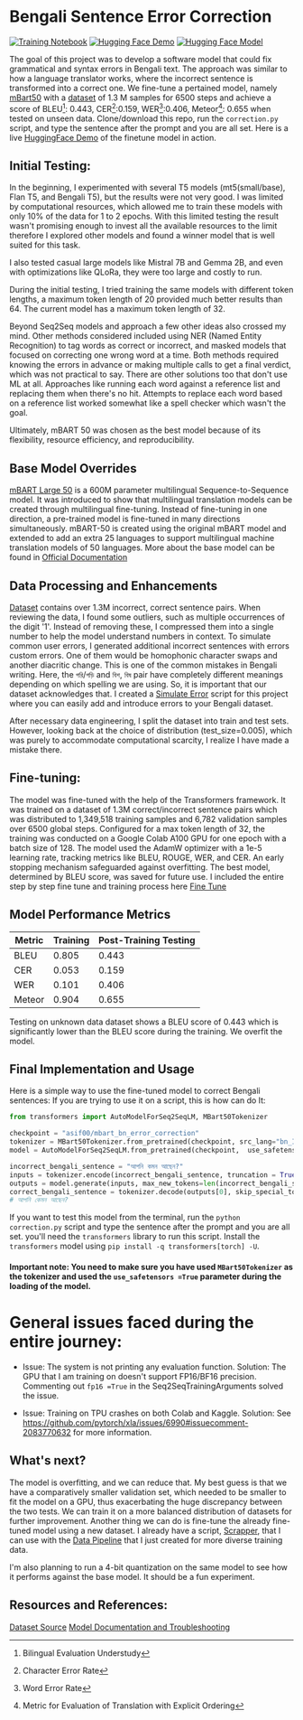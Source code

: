 # Bengali Sentence Error Correction
[![Training Notebook](https://img.shields.io/badge/View-Training%20Notebook-blue?style=flat-square&logo=Jupyter)](finetune.ipynb)
[![Hugging Face Demo](https://img.shields.io/badge/Try-Hugging%20Face%20Demo-brightgreen?style=flat-square&logo=huggingface)](https://huggingface.co/spaces/asif00/Bengali_Sentence_Error_Correction__mbart_bn_error_correction)
[![Hugging Face Model](https://img.shields.io/badge/Hugging%20Face%20Model-View%20Model-blueviolet?style=flat-square&logo=huggingface)](https://huggingface.co/asif00/mbart_bn_error_correction)


The goal of this project was to develop a software model that could fix grammatical and syntax errors in Bengali text. The approach was similar to how a language translator works, where the incorrect sentence is transformed into a correct one. We fine-tune a pertained model, namely [mBart50](https://huggingface.co/facebook/mbart-large-50) with a [dataset](https://github.com/hishab-nlp/BNSECData) of 1.3 M samples for 6500 steps and achieve a score of BLEU[^1]: 0.443, CER[^2]:0.159, WER[^3]:0.406, Meteor[^4]: 0.655 when tested on unseen data. Clone/download this repo, run the `correction.py` script, and type the sentence after the prompt and you are all set. Here is a live [HuggingFace Demo](https://huggingface.co/spaces/asif00/Bengali_Sentence_Error_Correction__mbart_bn_error_correction) of the finetune model in action. 
[^1]: Bilingual Evaluation Understudy
[^2]: Character Error Rate
[^3]: Word Error Rate
[^4]: Metric for Evaluation of Translation with Explicit Ordering

## Initial Testing:

In the beginning, I experimented with several T5 models (mt5(small/base), Flan T5, and Bengali T5), but the results were not very good. I was limited by computational resources, which allowed me to train these models with only 10% of the data for 1 to 2 epochs. With this limited testing the result wasn't promising enough to invest all the available resources to the limit therefore I explored other models and found a winner model that is well suited for this task.

I also tested casual large models like Mistral 7B and Gemma 2B, and even with optimizations like QLoRa, they were too large and costly to run.

During the initial testing, I tried training the same models with different token lengths, a maximum token length of 20 provided much better results than 64. The current model has a maximum token length of 32.

Beyond Seq2Seq models and approach a few other ideas also crossed my mind. Other methods considered included using NER (Named Entity Recognition) to tag words as correct or incorrect, and masked models that focused on correcting one wrong word at a time. Both methods required knowing the errors in advance or making multiple calls to get a final verdict, which was not practical to say. There are other solutions too that don't use ML at all. Approaches like running each word against a reference list and replacing them when there's no hit. Attempts to replace each word based on a reference list worked somewhat like a spell checker which wasn't the goal.

Ultimately, mBART 50 was chosen as the best model because of its flexibility, resource efficiency, and reproducibility.

## Base Model Overrides

[mBART Large 50](https://huggingface.co/facebook/mbart-large-50) is a 600M parameter multilingual Sequence-to-Sequence model. It was introduced to show that multilingual translation models can be created through multilingual fine-tuning. Instead of fine-tuning in one direction, a pre-trained model is fine-tuned in many directions simultaneously. mBART-50 is created using the original mBART model and extended to add an extra 25 languages to support multilingual machine translation models of 50 languages. More about the base model can be found in [Official Documentation](https://huggingface.co/docs/transformers/model_doc/mbart)

## Data Processing and Enhancements

[Dataset](https://github.com/hishab-nlp/BNSECData) contains over 1.3M incorrect, correct sentence pairs. When reviewing the data, I found some outliers, such as multiple occurrences of the digit '1'. Instead of removing these, I compressed them into a single number to help the model understand numbers in context. To simulate common user errors, I generated additional incorrect sentences with errors custom errors. One of them would be homophonic character swaps and another diacritic change. This is one of the common mistakes in Bengali writing. Here, the `পরি`/`পড়ি` and `বিশ`, `বিষ` pair have completely different meanings depending on which spelling we are using. So, it is important that our dataset acknowledges that. I created a [Simulate Error](simulate_error.py) script for this project where you can easily add and introduce errors to your Bengali dataset.

After necessary data engineering, I split the dataset into train and test sets. However, looking back at the choice of distribution (test_size=0.005), which was purely to accommodate computational scarcity, I realize I have made a mistake there.

## Fine-tuning:

The model was fine-tuned with the help of the Transformers framework. It was trained on a dataset of 1.3M correct/incorrect sentence pairs which was distributed to 1,349,518 training samples and 6,782 validation samples over 6500 global steps. Configured for a max token length of 32, the training was conducted on a Google Colab A100 GPU for one epoch with a batch size of 128. The model used the AdamW optimizer with a 1e-5 learning rate, tracking metrics like BLEU, ROUGE, WER, and CER. An early stopping mechanism safeguarded against overfitting. The best model, determined by BLEU score, was saved for future use. I included the entire step by step fine tune and training process here [Fine Tune](finetune.ipynb)

## Model Performance Metrics

| Metric | Training | Post-Training Testing |
| ------ | -------- | --------------------- |
| BLEU   | 0.805    | 0.443                 |
| CER    | 0.053    | 0.159                 |
| WER    | 0.101    | 0.406                 |
| Meteor | 0.904    | 0.655                 |

Testing on unknown data dataset shows a BLEU score of 0.443 which is significantly lower than the BLEU score during the training. We overfit the model.

## Final Implementation and Usage

Here is a simple way to use the fine-tuned model to correct Bengali sentences:
If you are trying to use it on a script, this is how can do It:

```python
from transformers import AutoModelForSeq2SeqLM, MBart50Tokenizer

checkpoint = "asif00/mbart_bn_error_correction"
tokenizer = MBart50Tokenizer.from_pretrained(checkpoint, src_lang="bn_IN", tgt_lang="bn_IN", use_fast=True)
model = AutoModelForSeq2SeqLM.from_pretrained(checkpoint,  use_safetensors =True)

incorrect_bengali_sentence = "আপনি কমন আছেন?"
inputs = tokenizer.encode(incorrect_bengali_sentence, truncation = True, return_tensors='pt', max_length=len(incorrect_bengali_sentence))
outputs = model.generate(inputs, max_new_tokens=len(incorrect_bengali_sentence), num_beams=5, early_stopping=True)
correct_bengali_sentence = tokenizer.decode(outputs[0], skip_special_tokens=True)
# আপনি কেমন আছেন?

```

If you want to test this model from the terminal, run the `python correction.py` script and type the sentence after the prompt and you are all set. you'll need the `transformers` library to run this script. Install the `transformers` model using `pip install -q transformers[torch] -U`.

#### Important note: You need to make sure you have used `MBart50Tokenizer` as the tokenizer and used the `use_safetensors =True` parameter during the loading of the model.

# General issues faced during the entire journey:

- Issue: The system is not printing any evaluation function.
  Solution: The GPU that I am training on doesn't support FP16/BF16 precision. Commenting out `fp16 =True` in the Seq2SeqTrainingArguments solved the issue.

- Issue: Training on TPU crashes on both Colab and Kaggle.
  Solution: See https://github.com/pytorch/xla/issues/6990#issuecomment-2083770632 for more information.

## What's next?

The model is overfitting, and we can reduce that. My best guess is that we have a comparatively smaller validation set, which needed to be smaller to fit the model on a GPU, thus exacerbating the huge discrepancy between the two tests. We can train it on a more balanced distribution of datasets for further improvement. Another thing we can do is fine-tune the already fine-tuned model using a new dataset. I already have a script, [Scrapper](https://github.com/himisir/Scrape-Any-Sites), that I can use with the [Data Pipeline](simulate_error.py) that I just created for more diverse training data.

I'm also planning to run a 4-bit quantization on the same model to see how it performs against the base model. It should be a fun experiment.

## Resources and References:

[Dataset Source](https://github.com/hishab-nlp/BNSECData)
[Model Documentation and Troubleshooting](https://huggingface.co/docs/transformers/model_doc/mbart)
